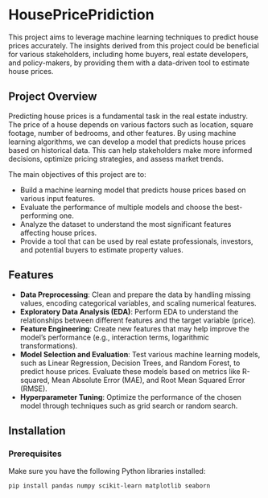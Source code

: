# HousePricePridiction

This project aims to leverage machine learning techniques to predict house prices accurately. The insights derived from this project could be beneficial for various stakeholders, including home buyers, real estate developers, and policy-makers, by providing them with a data-driven tool to estimate house prices.

## Project Overview

Predicting house prices is a fundamental task in the real estate industry. The price of a house depends on various factors such as location, square footage, number of bedrooms, and other features. By using machine learning algorithms, we can develop a model that predicts house prices based on historical data. This can help stakeholders make more informed decisions, optimize pricing strategies, and assess market trends.

The main objectives of this project are to:

- Build a machine learning model that predicts house prices based on various input features.
- Evaluate the performance of multiple models and choose the best-performing one.
- Analyze the dataset to understand the most significant features affecting house prices.
- Provide a tool that can be used by real estate professionals, investors, and potential buyers to estimate property values.

## Features

- **Data Preprocessing**: Clean and prepare the data by handling missing values, encoding categorical variables, and scaling numerical features.
- **Exploratory Data Analysis (EDA)**: Perform EDA to understand the relationships between different features and the target variable (price).
- **Feature Engineering**: Create new features that may help improve the model’s performance (e.g., interaction terms, logarithmic transformations).
- **Model Selection and Evaluation**: Test various machine learning models, such as Linear Regression, Decision Trees, and Random Forest, to predict house prices. Evaluate these models based on metrics like R-squared, Mean Absolute Error (MAE), and Root Mean Squared Error (RMSE).
- **Hyperparameter Tuning**: Optimize the performance of the chosen model through techniques such as grid search or random search.

## Installation

### Prerequisites

Make sure you have the following Python libraries installed:

```bash
pip install pandas numpy scikit-learn matplotlib seaborn
